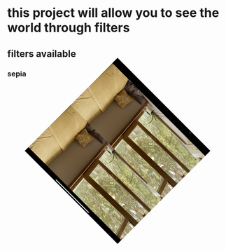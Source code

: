 # this project will allow you to see the world through filters
## filters available
### sepia

<p align="center">
  <img src="images/sepia.png" alt="Пример картинки" style="width:300px; height:300px; transform: rotate(45deg);">
</p>
